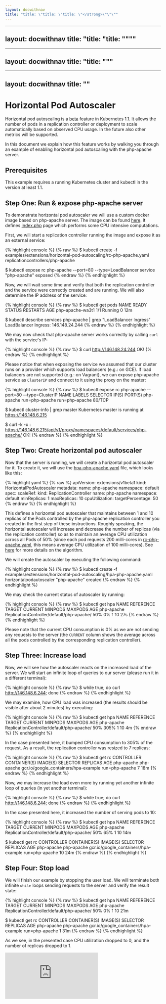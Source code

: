```yaml
---
layout: docwithnav
title: "title: \"title: \"title: \"</strong>\"\"\""
---
```

---
layout: docwithnav
title: "title: \"title: \"</strong>\"\""
---
---
layout: docwithnav
title: "title: \"</strong>\""
---
---
layout: docwithnav
title: "</strong>"
---
<!-- BEGIN MUNGE: UNVERSIONED_WARNING -->


<!-- END MUNGE: UNVERSIONED_WARNING -->

# Horizontal Pod Autoscaler

Horizontal pod autoscaling is a [beta](../../../docs/api.html#api-versioning) feature in Kubernetes 1.1.
It allows the number of pods in a replication controller or deployment to scale automatically based on observed CPU usage.
In the future also other metrics will be supported.

In this document we explain how this feature works by walking you through an example of enabling horizontal pod autoscaling with the php-apache server.

## Prerequisites

This example requires a running Kubernetes cluster and kubectl in the version at least 1.1.

## Step One: Run & expose php-apache server

To demonstrate horizontal pod autoscaler we will use a custom docker image based on php-apache server.
The image can be found [here](https://releases.k8s.io/v1.1.0/examples/extensions/horizontal-pod-autoscaling/image).
It defines [index.php](image/index.php) page which performs some CPU intensive computations.

First, we will start a replication controller running the image and expose it as an external service:

{% highlight console %}
{% raw %}
$ kubectl create -f examples/extensions/horizontal-pod-autoscaling/rc-php-apache.yaml
replicationcontrollers/php-apache

$ kubectl expose rc php-apache --port=80 --type=LoadBalancer
service "php-apache" exposed
{% endraw %}
{% endhighlight %}

Now, we will wait some time and verify that both the replication controller and the service were correctly created and are running. We will also determine the IP address of the service:

{% highlight console %}
{% raw %}
$ kubectl get pods
NAME               READY     STATUS    RESTARTS   AGE
php-apache-wa3t1   1/1       Running   0          12m

$ kubectl describe services php-apache | grep "LoadBalancer Ingress"
LoadBalancer Ingress:	146.148.24.244
{% endraw %}
{% endhighlight %}

We may now check that php-apache server works correctly by calling ``curl`` with the service's IP:

{% highlight console %}
{% raw %}
$ curl http://146.148.24.244
OK!
{% endraw %}
{% endhighlight %}

Please notice that when exposing the service we assumed that our cluster runs on a provider which supports load balancers (e.g.: on GCE).
If load balancers are not supported (e.g.: on Vagrant), we can expose php-apache service as ``ClusterIP`` and connect to it using the proxy on the master:

{% highlight console %}
{% raw %}
$ kubectl expose rc php-apache --port=80 --type=ClusterIP
NAME         LABELS           SELECTOR         IP(S)     PORT(S)
php-apache   run=php-apache   run=php-apache             80/TCP

$ kubectl cluster-info | grep master
Kubernetes master is running at https://146.148.6.215

$ curl -k -u <admin>:<password> https://146.148.6.215/api/v1/proxy/namespaces/default/services/php-apache/
OK!
{% endraw %}
{% endhighlight %}


## Step Two: Create horizontal pod autoscaler

Now that the server is running, we will create a horizontal pod autoscaler for it.
To create it, we will use the [hpa-php-apache.yaml](hpa-php-apache.yaml) file, which looks like this:

{% highlight yaml %}
{% raw %}
apiVersion: extensions/v1beta1
kind: HorizontalPodAutoscaler
metadata:
  name: php-apache
  namespace: default
spec:
  scaleRef:
    kind: ReplicationController
    name: php-apache
    namespace: default
  minReplicas: 1
  maxReplicas: 10
  cpuUtilization:
    targetPercentage: 50
{% endraw %}
{% endhighlight %}

This defines a horizontal pod autoscaler that maintains between 1 and 10 replicas of the Pods
controlled by the php-apache replication controller you created in the first step of these instructions.
Roughly speaking, the horizontal autoscaler will increase and decrease the number of replicas
(via the replication controller) so as to maintain an average CPU utilization across all Pods of 50%
(since each pod requests 200 milli-cores in [rc-php-apache.yaml](rc-php-apache.yaml), this means average CPU utilization of 100 milli-cores).
See [here](../../../docs/proposals/horizontal-pod-autoscaler.html#autoscaling-algorithm) for more details on the algorithm.

We will create the autoscaler by executing the following command:

{% highlight console %}
{% raw %}
$ kubectl create -f examples/extensions/horizontal-pod-autoscaling/hpa-php-apache.yaml
horizontalpodautoscaler "php-apache" created
{% endraw %}
{% endhighlight %}

We may check the current status of autoscaler by running:

{% highlight console %}
{% raw %}
$ kubectl get hpa
NAME         REFERENCE                                   TARGET    CURRENT   MINPODS   MAXPODS   AGE
php-apache   ReplicationController/default/php-apache/   50%       0%        1         10        27s
{% endraw %}
{% endhighlight %}

Please note that the current CPU consumption is 0% as we are not sending any requests to the server
(the ``CURRENT`` column shows the average across all the pods controlled by the corresponding replication controller).

## Step Three: Increase load

Now, we will see how the autoscaler reacts on the increased load of the server.
We will start an infinite loop of queries to our server (please run it in a different terminal):

{% highlight console %}
{% raw %}
$ while true; do curl http://146.148.6.244; done
{% endraw %}
{% endhighlight %}

We may examine, how CPU load was increased (the results should be visible after about 2 minutes) by executing:

{% highlight console %}
{% raw %}
$ kubectl get hpa
NAME         REFERENCE                                   TARGET    CURRENT   MINPODS   MAXPODS   AGE
php-apache   ReplicationController/default/php-apache/   50%       305%      1         10        4m
{% endraw %}
{% endhighlight %}

In the case presented here, it bumped CPU consumption to 305% of the request.
As a result, the replication controller was resized to 7 replicas:

{% highlight console %}
{% raw %}
$ kubectl get rc
CONTROLLER   CONTAINER(S)   IMAGE(S)                               SELECTOR         REPLICAS   AGE
php-apache   php-apache     gcr.io/google_containers/hpa-example   run=php-apache   7          18m
{% endraw %}
{% endhighlight %}

Now, we may increase the load even more by running yet another infinite loop of queries (in yet another terminal):

{% highlight console %}
{% raw %}
$ while true; do curl http://146.148.6.244; done
{% endraw %}
{% endhighlight %}

In the case presented here, it increased the number of serving pods to 10:

{% highlight console %}
{% raw %}
$ kubectl get hpa
NAME         REFERENCE                                   TARGET    CURRENT   MINPODS   MAXPODS   AGE
php-apache   ReplicationController/default/php-apache/   50%       65%       1         10        14m

$ kubectl get rc
CONTROLLER   CONTAINER(S)   IMAGE(S)                               SELECTOR         REPLICAS   AGE
php-apache   php-apache     gcr.io/google_containers/hpa-example   run=php-apache   10         24m
{% endraw %}
{% endhighlight %}

## Step Four: Stop load

We will finish our example by stopping the user load.
We will terminate both infinite ``while`` loops sending requests to the server and verify the result state:

{% highlight console %}
{% raw %}
$ kubectl get hpa
NAME         REFERENCE                                   TARGET    CURRENT   MINPODS   MAXPODS   AGE
php-apache   ReplicationController/default/php-apache/   50%       0%        1         10        21m

$ kubectl get rc
CONTROLLER   CONTAINER(S)   IMAGE(S)                               SELECTOR         REPLICAS   AGE
php-apache   php-apache     gcr.io/google_containers/hpa-example   run=php-apache   1          31m
{% endraw %}
{% endhighlight %}

As we see, in the presented case CPU utilization dropped to 0, and the number of replicas dropped to 1.

<!-- BEGIN MUNGE: GENERATED_ANALYTICS -->
[![Analytics](https://kubernetes-site.appspot.com/UA-36037335-10/GitHub/examples/extensions/horizontal-pod-autoscaling/README.md?pixel)]()
<!-- END MUNGE: GENERATED_ANALYTICS -->




